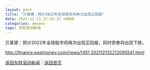 ```yaml
---
layout: post
title: "贝莱德：预计2022年全球股市将再次出现正回报"
date: 2021-12-13 23:35:17 +0800
categories: emnews
tags: 东财滚动新闻
---
```


贝莱德：预计2022年全球股市将再次出现正回报，同时债券将出现下跌。

<http://finance.eastmoney.com/news/1351,202112132212095541.html>

[返回东财滚动新闻](//finews.withounder.com/emnews/)｜[返回首页](//finews.withounder.com/)